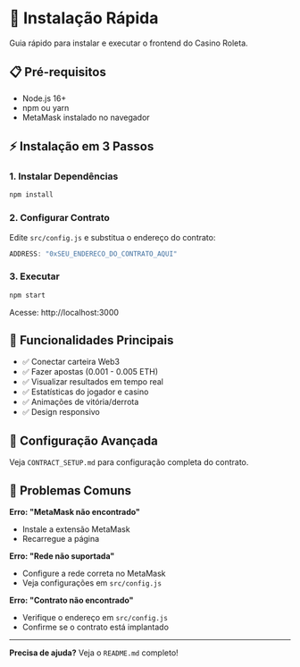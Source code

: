 # 🚀 Instalação Rápida

Guia rápido para instalar e executar o frontend do Casino Roleta.

## 📋 Pré-requisitos

- Node.js 16+ 
- npm ou yarn
- MetaMask instalado no navegador

## ⚡ Instalação em 3 Passos

### 1. Instalar Dependências
```bash
npm install
```

### 2. Configurar Contrato
Edite `src/config.js` e substitua o endereço do contrato:
```javascript
ADDRESS: "0xSEU_ENDERECO_DO_CONTRATO_AQUI"
```

### 3. Executar
```bash
npm start
```

Acesse: http://localhost:3000

## 🎯 Funcionalidades Principais

- ✅ Conectar carteira Web3
- ✅ Fazer apostas (0.001 - 0.005 ETH)
- ✅ Visualizar resultados em tempo real
- ✅ Estatísticas do jogador e casino
- ✅ Animações de vitória/derrota
- ✅ Design responsivo

## 🔧 Configuração Avançada

Veja `CONTRACT_SETUP.md` para configuração completa do contrato.

## 🐛 Problemas Comuns

**Erro: "MetaMask não encontrado"**
- Instale a extensão MetaMask
- Recarregue a página

**Erro: "Rede não suportada"**
- Configure a rede correta no MetaMask
- Veja configurações em `src/config.js`

**Erro: "Contrato não encontrado"**
- Verifique o endereço em `src/config.js`
- Confirme se o contrato está implantado

---

**Precisa de ajuda?** Veja o `README.md` completo! 